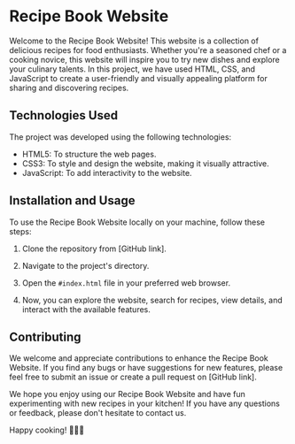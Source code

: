 # Recipe Book Website

Welcome to the Recipe Book Website! This website is a collection of delicious recipes for food enthusiasts. Whether you're a seasoned chef or a cooking novice, this website will inspire you to try new dishes and explore your culinary talents. In this project, we have used HTML, CSS, and JavaScript to create a user-friendly and visually appealing platform for sharing and discovering recipes.


## Technologies Used

The project was developed using the following technologies:

- HTML5: To structure the web pages.
- CSS3: To style and design the website, making it visually attractive.
- JavaScript: To add interactivity to the website.

## Installation and Usage

To use the Recipe Book Website locally on your machine, follow these steps:

1. Clone the repository from [GitHub link].

2. Navigate to the project's directory.

3. Open the `#index.html` file in your preferred web browser.

4. Now, you can explore the website, search for recipes, view details, and interact with the available features.

## Contributing

We welcome and appreciate contributions to enhance the Recipe Book Website. If you find any bugs or have suggestions for new features, please feel free to submit an issue or create a pull request on [GitHub link].


We hope you enjoy using our Recipe Book Website and have fun experimenting with new recipes in your kitchen! If you have any questions or feedback, please don't hesitate to contact us.

Happy cooking! 🍙🥗🍰
